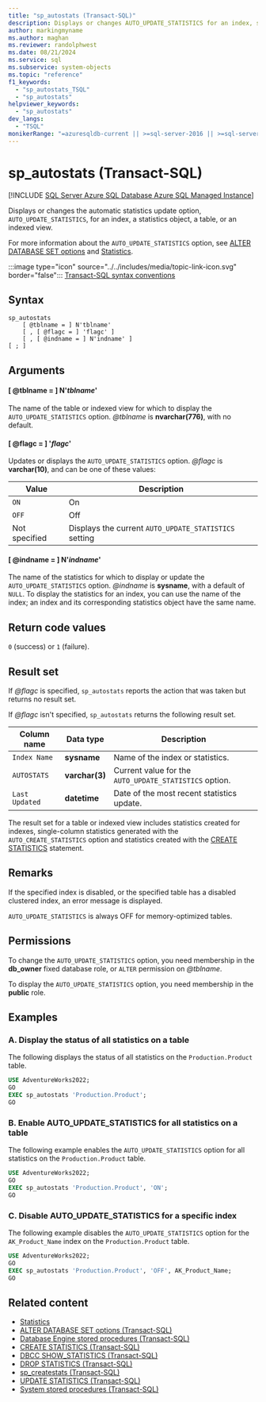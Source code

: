 ```yaml
---
title: "sp_autostats (Transact-SQL)"
description: Displays or changes AUTO_UPDATE_STATISTICS for an index, statistics object, a table, or an indexed view.
author: markingmyname
ms.author: maghan
ms.reviewer: randolphwest
ms.date: 08/21/2024
ms.service: sql
ms.subservice: system-objects
ms.topic: "reference"
f1_keywords:
  - "sp_autostats_TSQL"
  - "sp_autostats"
helpviewer_keywords:
  - "sp_autostats"
dev_langs:
  - "TSQL"
monikerRange: "=azuresqldb-current || >=sql-server-2016 || >=sql-server-linux-2017 || =azuresqldb-mi-current"
---
```

# sp_autostats (Transact-SQL)

[!INCLUDE [SQL Server Azure SQL Database Azure SQL Managed Instance](../../includes/applies-to-version/sql-asdb-asdbmi.md)]

Displays or changes the automatic statistics update option, `AUTO_UPDATE_STATISTICS`, for an index, a statistics object, a table, or an indexed view.

For more information about the `AUTO_UPDATE_STATISTICS` option, see [ALTER DATABASE SET options](../../t-sql/statements/alter-database-transact-sql-set-options.md) and [Statistics](../statistics/statistics.md).

:::image type="icon" source="../../includes/media/topic-link-icon.svg" border="false"::: [Transact-SQL syntax conventions](../../t-sql/language-elements/transact-sql-syntax-conventions-transact-sql.md)

## Syntax

```syntaxsql
sp_autostats
    [ @tblname = ] N'tblname'
    [ , [ @flagc = ] 'flagc' ]
    [ , [ @indname = ] N'indname' ]
[ ; ]
```

## Arguments

#### [ @tblname = ] N'*tblname*'

The name of the table or indexed view for which to display the `AUTO_UPDATE_STATISTICS` option. *@tblname* is **nvarchar(776)**, with no default.

#### [ @flagc = ] '*flagc*'

Updates or displays the `AUTO_UPDATE_STATISTICS` option. *@flagc* is **varchar(10)**, and can be one of these values:

| Value | Description |
| --- | --- |
| `ON` | On |
| `OFF` | Off |
| Not specified | Displays the current `AUTO_UPDATE_STATISTICS` setting |

#### [ @indname = ] N'*indname*'

The name of the statistics for which to display or update the `AUTO_UPDATE_STATISTICS` option. *@indname* is **sysname**, with a default of `NULL`. To display the statistics for an index, you can use the name of the index; an index and its corresponding statistics object have the same name.

## Return code values

`0` (success) or `1` (failure).

## Result set

If *@flagc* is specified, `sp_autostats` reports the action that was taken but returns no result set.

If *@flagc* isn't specified, `sp_autostats` returns the following result set.

| Column name | Data type | Description |
| --- | --- | --- |
| `Index Name` | **sysname** | Name of the index or statistics. |
| `AUTOSTATS` | **varchar(3)** | Current value for the `AUTO_UPDATE_STATISTICS` option. |
| `Last Updated` | **datetime** | Date of the most recent statistics update. |

The result set for a table or indexed view includes statistics created for indexes, single-column statistics generated with the `AUTO_CREATE_STATISTICS` option and statistics created with the [CREATE STATISTICS](../../t-sql/statements/create-statistics-transact-sql.md) statement.

## Remarks

If the specified index is disabled, or the specified table has a disabled clustered index, an error message is displayed.

`AUTO_UPDATE_STATISTICS` is always OFF for memory-optimized tables.

## Permissions

To change the `AUTO_UPDATE_STATISTICS` option, you need membership in the **db_owner** fixed database role, or `ALTER` permission on *@tblname*.

To display the `AUTO_UPDATE_STATISTICS` option, you need membership in the **public** role.

## Examples

### A. Display the status of all statistics on a table

The following displays the status of all statistics on the `Production.Product` table.

```sql
USE AdventureWorks2022;
GO
EXEC sp_autostats 'Production.Product';
GO
```

### B. Enable AUTO_UPDATE_STATISTICS for all statistics on a table

The following example enables the `AUTO_UPDATE_STATISTICS` option for all statistics on the `Production.Product` table.

```sql
USE AdventureWorks2022;
GO
EXEC sp_autostats 'Production.Product', 'ON';
GO
```

### C. Disable AUTO_UPDATE_STATISTICS for a specific index

The following example disables the `AUTO_UPDATE_STATISTICS` option for the `AK_Product_Name` index on the `Production.Product` table.

```sql
USE AdventureWorks2022;
GO
EXEC sp_autostats 'Production.Product', 'OFF', AK_Product_Name;
GO
```

## Related content

- [Statistics](../statistics/statistics.md)
- [ALTER DATABASE SET options (Transact-SQL)](../../t-sql/statements/alter-database-transact-sql-set-options.md)
- [Database Engine stored procedures (Transact-SQL)](database-engine-stored-procedures-transact-sql.md)
- [CREATE STATISTICS (Transact-SQL)](../../t-sql/statements/create-statistics-transact-sql.md)
- [DBCC SHOW_STATISTICS (Transact-SQL)](../../t-sql/database-console-commands/dbcc-show-statistics-transact-sql.md)
- [DROP STATISTICS (Transact-SQL)](../../t-sql/statements/drop-statistics-transact-sql.md)
- [sp_createstats (Transact-SQL)](sp-createstats-transact-sql.md)
- [UPDATE STATISTICS (Transact-SQL)](../../t-sql/statements/update-statistics-transact-sql.md)
- [System stored procedures (Transact-SQL)](system-stored-procedures-transact-sql.md)
